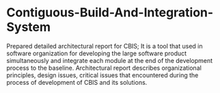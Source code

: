 # Contiguous-Build-And-Integration-System

Prepared detailed architectural report for CBIS; It is a tool that used in software organization for developing the large software product simultaneously and integrate each module at the end of the development process to the baseline. Architectural report describes organizational principles, design issues, critical issues that encountered during the process of development of CBIS and its solutions.

